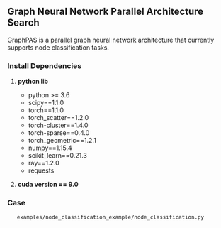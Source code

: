 ## Graph Neural Network Parallel Architecture Search

GraphPAS is a parallel graph neural network architecture that currently supports node classification tasks.

### Install Dependencies

1. **python lib**

    - python >= 3.6
    - scipy==1.1.0
    - torch==1.1.0
    - torch_scatter==1.2.0
    - torch-cluster==1.4.0
    - torch-sparse==0.4.0
    - torch_geometric==1.2.1
    - numpy==1.15.4
    - scikit_learn==0.21.3
    - ray==1.2.0
    - requests


2. **cuda version == 9.0**


### Case
       examples/node_classification_example/node_classification.py

